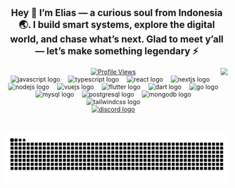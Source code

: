 <h2 align="center">
  Hey 👋 I’m Elias — a curious soul from Indonesia 🌏. I build smart systems, explore the digital world, and chase what’s next. Glad to meet y’all — let’s make something legendary ⚡
</h2>

<img align="right" height="150" src="https://media1.tenor.com/m/25hLg0nyQlUAAAAd/tying-the.gif" />

<div align="center">
  <a href="https://saweria.co/rein122" target="_blank">
    <img src="https://komarev.com/ghpvc/?username=OnlyRein" alt="Profile Views" />
  </a>
</div>

<div align="center">
  <img src="https://cdn.jsdelivr.net/gh/devicons/devicon/icons/javascript/javascript-original.svg" height="31" alt="javascript logo" />
  <img width="10" />
  <img src="https://cdn.jsdelivr.net/gh/devicons/devicon/icons/typescript/typescript-original.svg" height="31" alt="typescript logo" />
  <img width="10" />
  <img src="https://cdn.jsdelivr.net/gh/devicons/devicon/icons/react/react-original.svg" height="31" alt="react logo" />
  <img width="10" />
  <img src="https://cdn.jsdelivr.net/gh/devicons/devicon/icons/nextjs/nextjs-original.svg" height="31" alt="nextjs logo" />
  <img width="10" />
  <img src="https://cdn.jsdelivr.net/gh/devicons/devicon/icons/nodejs/nodejs-original.svg" height="31" alt="nodejs logo" />
  <img width="10" />
  <img src="https://cdn.jsdelivr.net/gh/devicons/devicon/icons/vuejs/vuejs-original.svg" height="31" alt="vuejs logo" />
  <img width="10" />
  <img src="https://cdn.jsdelivr.net/gh/devicons/devicon/icons/flutter/flutter-original.svg" height="31" alt="flutter logo" />
  <img width="10" />
  <img src="https://cdn.jsdelivr.net/gh/devicons/devicon/icons/dart/dart-original.svg" height="31" alt="dart logo" />
  <img width="10" />
  <img src="https://cdn.simpleicons.org/go/00ADD8" height="31" alt="go logo" />
  <img width="10" />
  <img src="https://cdn.simpleicons.org/mysql/4479A1" height="31" alt="mysql logo" />
  <img width="10" />
  <img src="https://cdn.simpleicons.org/postgresql/4169E1" height="31" alt="postgresql logo" />
  <img width="10" />
  <img src="https://skillicons.dev/icons?i=mongodb" height="31" alt="mongodb logo" />
  <img width="10" />
  <img src="https://cdn.simpleicons.org/tailwindcss/06B6D4" height="31" alt="tailwindcss logo" />
</div>

<div align="center">
  <a href="https://discordapp.com/users/1049584848634912768" target="_blank">
    <img src="https://img.shields.io/static/v1?message=Discord&logo=discord&label=&color=7289DA&logoColor=white&labelColor=&style=for-the-badge" height="20" alt="discord logo" />
  </a>
</div>

<div align="center">
  <img src="https://github.com/Eliasilyz/Eliasilyz/blob/output/github-contribution-grid-snake-dark.svg" />
</div>

